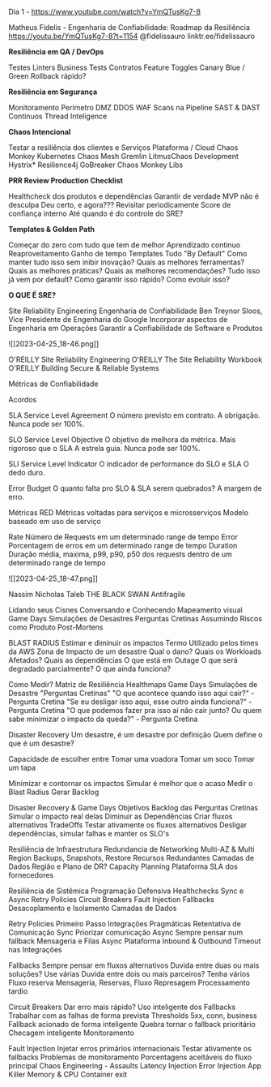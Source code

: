 Dia 1 - https://www.youtube.com/watch?v=YmQTusKg7-8

Matheus Fidelis - Engenharia de Confiabilidade: Roadmap da Resiliência
https://youtu.be/YmQTusKg7-8?t=1154
@fidelissauro
linktr.ee/fidelissauro


**Resiliência em QA / DevOps**

Testes
Linters
Business Tests Contratos
Feature Toggles
Canary
Blue / Green
Rollback rápido?

**Resiliência em Segurança**

Monitoramento
Perimetro
DMZ
DDOS
WAF
Scans na Pipeline
SAST & DAST Continuos
Thread Inteligence

**Chaos Intencional**

Testar a resiliência dos clientes e Serviços
Plataforma / Cloud 
	Chaos Monkey
Kubernetes
	Chaos Mesh
	Gremlin
	LitmusChaos 
Development
	Hystrix*
	Resilience4j
	GoBreaker
	Chaos Monkey Libs

**PRR Review Production Checklist**

Healthcheck dos produtos e dependências
Garantir de verdade
MVP não é desculpa
Deu certo, e agora???
Revisitar periodicamente
Score de confiança interno 
Até quando é do controle do SRE?



**Templates & Golden Path**

Começar do zero com tudo que tem de melhor
Aprendizado continuo
Reaproveitamento Ganho de tempo
Templates
Tudo "By Default"
Como manter tudo isso sem inibir inovação?
Quais as melhores ferramentas?
Quais as melhores práticas? 
Quais as melhores recomendações?
Tudo isso já vem por default? 
Como garantir isso rápido? 
Como evoluir isso?



**O QUE É SRE?**

Site Reliability Engineering
Engenharia de Confiabilidade
Ben Treynor Sloos, Vice Presidente de Engenharia do Google
Incorporar aspectos de Engenharia em Operações
Garantir a Confiabilidade de Software e Produtos

![[2023-04-25_18-46.png]]

O'REILLY Site Reliability Engineering
O'REILLY The Site Reliability Workbook
O'REILLY Building Secure & Reliable Systems



Métricas de Confiabilidade

Acordos

SLA
Service Level Agreement
O número previsto em contrato. 
A obrigação.
Nunca pode ser 100%.

SLO
Service Level Objective
O objetivo de melhora da métrica.
Mais rigoroso que o SLA 
A estrela guia.
Nunca pode ser 100%.

SLI
Service Level Indicator
O indicador de performance do SLO e SLA
O dedo duro.

Error Budget
O quanto falta pro SLO & SLA serem quebrados?
A margem de erro.



Métricas RED
Métricas voltadas para serviços e microsserviços
Modelo baseado em uso de serviço


Rate
Número de Requests em um determinado range de tempo
Error
Porcentagem de erros em um determinado range de tempo
Duration
Duração média, maxima, p99, p90, p50 dos requests dentro de um determinado range de tempo

![[2023-04-25_18-47.png]]

Nassim Nicholas Taleb
THE BLACK SWAN
Antifragile


Lidando seus Cisnes
Conversando e Conhecendo
Mapeamento visual
Game Days
Simulações de Desastres 
Perguntas Cretinas
Assumindo Riscos como Produto
Post-Mortens


BLAST RADIUS
Estimar e diminuir os impactos
Termo Utilizado pelos times da AWS
Zona de Impacto de um desastre
Qual o dano?
Quais os Workloads Afetados?
Quais as dependências
O que está em Outage
O que será degradado parcialmente?
O que ainda funciona?


Como Medir?
	Matriz de Resiliência
	Healthmaps
	Game Days
	Simulações de Desastre
	"Perguntas Cretinas"
		"O que acontece quando isso aqui cair?" - Pergunta Cretina
		"Se eu desligar isso aqui, esse outro ainda funciona?" - Pergunta Cretina
		"O que podemos fazer pra isso aí não cair junto? Ou quem sabe minimizar o impacto da queda?" - Pergunta Cretina

Disaster Recovery
Um desastre, é um desastre por definição 
Quem define o que é um desastre?

Capacidade de escolher entre
	Tomar uma voadora
	Tomar um soco
	Tomar um tapa

Minimizar e contornar os impactos 
Simular é melhor que o acaso
Medir o Blast Radius
Gerar Backlog


Disaster Recovery & Game Days
Objetivos
Backlog das Perguntas Cretinas
Simular o impacto real delas
Diminuir as Dependências
Criar fluxos alternativos
TradeOffs
Testar ativamente os fluxos alternativos
Desligar dependências, simular falhas e manter os SLO's


Resiliência de Infraestrutura
Redundancia de Networking
Multi-AZ & Multi Region 
Backups, Snapshots, Restore 
Recursos Redundantes
Camadas de Dados
Região e Plano de DR?
Capacity Planning
Plataforma
SLA dos fornecedores

Resiliência de Sistêmica
Programação Defensiva
Healthchecks
Sync e Async
Retry Policies
Circuit Breakers
Fault Injection 
Fallbacks
Desacoplamento e Isolamento
Camadas de Dados


Retry Policies
Primeiro Passo
Integrações Pragmáticas
Retentativa de Comunicação Sync
Priorizar comunicação Async
Sempre pensar num fallback
Mensageria e Filas Async
Plataforma Inbound & Outbound 
Timeout nas Integrações


Fallbacks
Sempre pensar em fluxos alternativos 
Duvida entre duas ou mais soluções?
	Use várias
Duvida entre dois ou mais parceiros?
	Tenha vários
Fluxo reserva
Mensageria, Reservas, Fluxo
Represagem
Processamento tardio

Circuit Breakers
Dar erro mais rápido?
Uso inteligente dos Fallbacks
Trabalhar com as falhas de forma prevista
Thresholds 5xx, conn, business
Fallback acionado de forma inteligente
Quebra tornar o fallback prioritário
Checagem inteligente
Monitoramento


Fault Injection
Injetar erros primários internacionais 
Testar ativamente os fallbacks
Problemas de monitoramento 
Porcentagens aceitáveis do fluxo principal
Chaos Engineering - Assaults
	Latency Injection
	Error Injection
	App Killer
	Memory & CPU
	Container exit